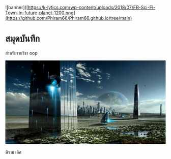 ![banner]([https://k-lytics.com/wp-content/uploads/2018/07/FB-Sci-Fi-Town-in-future-planet-1200.png](https://github.com/Phiram66/Phiram66.github.io/tree/main)

# สมุดบันทึก

สำหรับรายวิชา oop

![download banner](./banner1.jpg)

พิราม เลิศ
